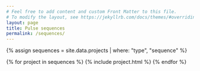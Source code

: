```yaml
---
# Feel free to add content and custom Front Matter to this file.
# To modify the layout, see https://jekyllrb.com/docs/themes/#overriding-theme-defaults
layout: page
title: Pulse sequences
permalink: /sequences/
---
```


{% assign sequences = site.data.projects | where: "type", "sequence" %}

<div class="container">
    {% for project in sequences %}
        {% include project.html %}
    {% endfor %}
</div>

